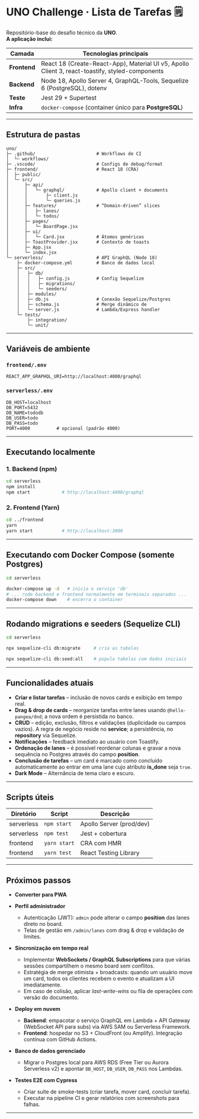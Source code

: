 
# UNO Challenge · Lista de Tarefas 🗒️

Repositório-base do desafio técnico da **UNO**.  
**A aplicação inclui:**

| Camada | Tecnologias principais |
| ------ | ---------------------- |
| **Frontend** | React 18 (Create-React-App), Material UI v5, Apollo Client 3, react-toastify, styled-components |
| **Backend** | Node 18, Apollo Server 4, GraphQL-Tools, Sequelize 6 (PostgreSQL), dotenv |
| **Teste**   | Jest 29 + Supertest |
| **Infra**   | `docker-compose` (container único para **PostgreSQL**) |

---

## Estrutura de pastas

```text
uno/
├─ .github/                       # Workflows de CI
│  └─ workflows/
├─ .vscode/                       # Configs de debug/format
├─ frontend/                      # React 18 (CRA)
│  ├─ public/
│  └─ src/
│      ├─ api/
│      │   └─ graphql/            # Apollo client + documents
│      │       ├─ client.js
│      │       └─ queries.js
│      ├─ features/               # “Domain-driven” slices
│      │   ├─ lanes/
│      │   └─ todos/
│      ├─ pages/
│      │   └─ BoardPage.jsx
│      ├─ ui/
│      │   └─ Card.jsx            # Átomos genéricos
│      ├─ ToastProvider.jsx       # Contexto de toasts
│      ├─ App.jsx
│      └─ index.jsx
└─ serverless/                    # API GraphQL (Node 18)
    ├─ docker-compose.yml         # Banco de dados local
    ├─ src/
    │   ├─ db/
    │   │   ├─ config.js          # Config Sequelize
    │   │   ├─ migrations/
    │   │   └─ seeders/
    │   ├─ modules/
    │   ├─ db.js                  # Conexão Sequelize/Postgres
    │   ├─ schema.js              # Merge dinâmico de 
    │   └─ server.js              # Lambda/Express handler
    └─ tests/
        ├─ integration/
        └─ unit/
````

---

## Variáveis de ambiente

### `frontend/.env`

```env
REACT_APP_GRAPHQL_URI=http://localhost:4000/graphql
```

### `serverless/.env`

```env
DB_HOST=localhost
DB_PORT=5432
DB_NAME=tododb
DB_USER=todo
DB_PASS=todo
PORT=4000          # opcional (padrão 4000)
```
---

## Executando localmente

### 1. Backend (npm)

```bash
cd serverless
npm install
npm start            # http://localhost:4000/graphql
```

### 2. Frontend (Yarn)

```bash
cd ../frontend
yarn
yarn start           # http://localhost:3000
```

---

## Executando com Docker Compose (somente Postgres)

```bash
cd serverless

docker-compose up -d   # inicia o serviço 'db'
# ... rode backend e frontend normalmente em terminais separados ...
docker-compose down    # encerra o container
```

---

## Rodando migrations e seeders (Sequelize CLI)

```bash
cd serverless

npx sequelize-cli db:migrate     # cria as tabelas

npx sequelize-cli db:seed:all    # popula tabelas com dados iniciais
```

---

## Funcionalidades atuais

* **Criar e listar tarefas** – inclusão de novos cards e exibição em tempo real.
* **Drag & drop de cards** – reorganize tarefas entre lanes usando `@hello-pangea/dnd`; a nova ordem é persistida no banco.
* **CRUD** – edição, exclusão, filtros e validações (duplicidade ou campos vazios). A regra de negócio reside no **service**; a persistência, no **repository** via Sequelize.
* **Notificações** – feedback imediato ao usuário com Toastify.
* **Ordenação de lanes** – é possível reordenar colunas e gravar a nova sequência no Postgres através do campo **position**.
* **Conclusão de tarefas** – um card é marcado como concluído automaticamente ao entrar em uma lane cujo atributo **is\_done** seja `true`.
* **Dark Mode** – Alternância de tema claro e escuro.

---

## Scripts úteis

| Diretório  | Script       | Descrição                |
| ---------- | ------------ | ------------------------ |
| serverless | `npm start`  | Apollo Server (prod/dev) |
| serverless | `npm test`   | Jest + cobertura         |
| frontend   | `yarn start` | CRA com HMR              |
| frontend   | `yarn test`  | React Testing Library    |

---

## Próximos passos

* **Converter para PWA**
* **Perfil administrador**

  * Autenticação (JWT): `admin` pode alterar o campo **position** das lanes direto no board.
  * Telas de gestão em `/admin/lanes` com drag & drop e validação de limites.

* **Sincronização em tempo real**

  * Implementar **WebSockets / GraphQL Subscriptions** para que várias sessões compartilhem o mesmo board sem conflitos.
  * Estratégia de merge otimista + broadcasts: quando um usuário move um card, todos os clientes recebem o evento e atualizam a UI imediatamente.
  * Em caso de colisão, aplicar *last-write-wins* ou fila de operações com versão do documento.

* **Deploy em nuvem**

  * **Backend**: empacotar o serviço GraphQL em Lambda + API Gateway (WebSocket API para subs) via AWS SAM ou Serverless Framework.
  * **Frontend**: hospedar no S3 + CloudFront (ou Amplify). Integração contínua com GitHub Actions.

* **Banco de dados gerenciado**

  * Migrar o Postgres local para AWS RDS (Free Tier ou Aurora Serverless v2) e apontar `DB_HOST`, `DB_USER`, `DB_PASS` nos Lambdas.

* **Testes E2E com Cypress**

  * Criar suíte de smoke-tests (criar tarefa, mover card, concluir tarefa).
  * Executar na pipeline CI e gerar relatórios com screenshots para falhas.


---